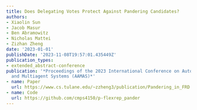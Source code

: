 ```yaml
---
title: Does Delegating Votes Protect Against Pandering Candidates?
authors:
- Xiaolin Sun
- Jacob Masur
- Ben Abramowitz
- Nicholas Mattei
- Zizhan Zheng
date: '2023-01-01'
publishDate: '2023-11-08T19:57:01.435449Z'
publication_types:
- extended_abstract-conference
publication: '*Proceedings of the 2023 International Conference on Autonomous Agents
  and Multiagent Systems (AAMAS)*'
- name: Paper
  url: https://www.cs.tulane.edu/~zzheng3/publication/Pandering_in_FRD.pdf
- name: Code
  url: https://github.com/cmps4150/p-flexrep_pander
---
```

